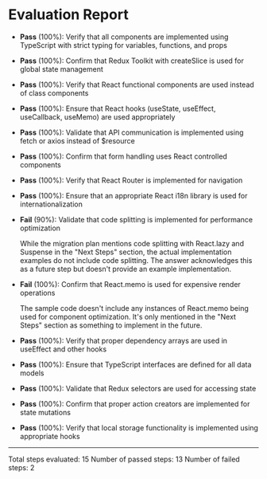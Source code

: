 # Evaluation Report

- **Pass** (100%): Verify that all components are implemented using TypeScript with strict typing for variables, functions, and props
  
- **Pass** (100%): Confirm that Redux Toolkit with createSlice is used for global state management
  
- **Pass** (100%): Verify that React functional components are used instead of class components
  
- **Pass** (100%): Ensure that React hooks (useState, useEffect, useCallback, useMemo) are used appropriately
  
- **Pass** (100%): Validate that API communication is implemented using fetch or axios instead of $resource
  
- **Pass** (100%): Confirm that form handling uses React controlled components
  
- **Pass** (100%): Verify that React Router is implemented for navigation
  
- **Pass** (100%): Ensure that an appropriate React i18n library is used for internationalization
  
- **Fail** (90%): Validate that code splitting is implemented for performance optimization
  
  While the migration plan mentions code splitting with React.lazy and Suspense in the "Next Steps" section, the actual implementation examples do not include code splitting. The answer acknowledges this as a future step but doesn't provide an example implementation.

- **Fail** (100%): Confirm that React.memo is used for expensive render operations
  
  The sample code doesn't include any instances of React.memo being used for component optimization. It's only mentioned in the "Next Steps" section as something to implement in the future.

- **Pass** (100%): Verify that proper dependency arrays are used in useEffect and other hooks
  
- **Pass** (100%): Ensure that TypeScript interfaces are defined for all data models
  
- **Pass** (100%): Validate that Redux selectors are used for accessing state
  
- **Pass** (100%): Confirm that proper action creators are implemented for state mutations
  
- **Pass** (100%): Verify that local storage functionality is implemented using appropriate hooks

---

Total steps evaluated: 15
Number of passed steps: 13
Number of failed steps: 2